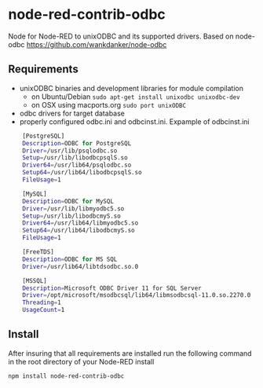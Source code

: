 # node-red-contrib-odbc
Node for Node-RED to unixODBC and its supported drivers.
Based on node-odbc https://github.com/wankdanker/node-odbc 

Requirements
------------

* unixODBC binaries and development libraries for module compilation
  * on Ubuntu/Debian `sudo apt-get install unixodbc unixodbc-dev`
  * on OSX using macports.org `sudo port unixODBC`
* odbc drivers for target database
* properly configured odbc.ini and odbcinst.ini.
Expample of odbcinst.ini
```bash
	[PostgreSQL]
	Description=ODBC for PostgreSQL
	Driver=/usr/lib/psqlodbc.so
	Setup=/usr/lib/libodbcpsqlS.so
	Driver64=/usr/lib64/psqlodbc.so
	Setup64=/usr/lib64/libodbcpsqlS.so
	FileUsage=1

	[MySQL]
	Description=ODBC for MySQL
	Driver=/usr/lib/libmyodbc5.so
	Setup=/usr/lib/libodbcmyS.so
	Driver64=/usr/lib64/libmyodbc5.so
	Setup64=/usr/lib64/libodbcmyS.so
	FileUsage=1

	[FreeTDS]
	Description=ODBC for MS SQL
	Driver=/usr/lib64/libtdsodbc.so.0

	[MSSQL]
	Description=Microsoft ODBC Driver 11 for SQL Server
	Driver=/opt/microsoft/msodbcsql/lib64/libmsodbcsql-11.0.so.2270.0
	Threading=1
	UsageCount=1
```
Install
-------

After insuring that all requirements are installed run the following command in the root directory of your Node-RED install

```bash
npm install node-red-contrib-odbc
```